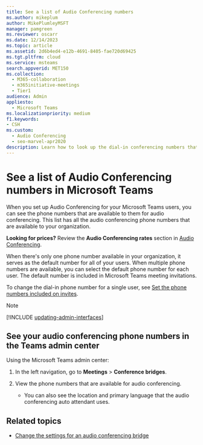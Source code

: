 ```yaml
---
title: See a list of Audio Conferencing numbers
ms.author: mikeplum
author: MikePlumleyMSFT
manager: pamgreen
ms.reviewer: oscarr
ms.date: 12/14/2023
ms.topic: article
ms.assetid: 2d6b4ed4-e12b-4691-8405-fae720d69425
ms.tgt.pltfrm: cloud
ms.service: msteams
search.appverid: MET150
ms.collection: 
  - M365-collaboration
  - m365initiative-meetings
  - Tier1
audience: Admin
appliesto: 
  - Microsoft Teams
ms.localizationpriority: medium
f1.keywords:
- CSH
ms.custom: 
  - Audio Conferencing
  - seo-marvel-apr2020
description: Learn how to look up the dial-in conferencing numbers that are available for audio conferencing from within Microsoft Teams.
---
```


# See a list of Audio Conferencing numbers in Microsoft Teams

When you set up Audio Conferencing for your Microsoft Teams users, you can see the phone numbers that are available to them for audio conferencing. This list has all the audio conferencing phone numbers that are available to your organization.

**Looking for prices?** Review the **Audio Conferencing rates** section in [Audio Conferencing](https://www.microsoft.com/microsoft-teams/audio-conferencing).
  
When there's only one phone number available in your organization, it serves as the default number for all of your users. When multiple phone numbers are available, you can select the default phone number for each user. The default number is included in Microsoft Teams meeting invitations.
  
To change the dial-in phone number for a single user, see [Set the phone numbers included on invites](set-the-phone-numbers-included-on-invites-in-teams.md).

> [!NOTE]
> [!INCLUDE [updating-admin-interfaces](includes/updating-admin-interfaces.md)]

## See your audio conferencing phone numbers in the Teams admin center

Using the Microsoft Teams admin center:

1. In the left navigation, go to **Meetings** > **Conference bridges**.
2. View the phone numbers that are available for audio conferencing.

      - You can also see the location and primary language that the audio conferencing auto attendant uses.

## Related topics

- [Change the settings for an audio conferencing bridge](change-the-settings-for-an-audio-conferencing-bridge.md)